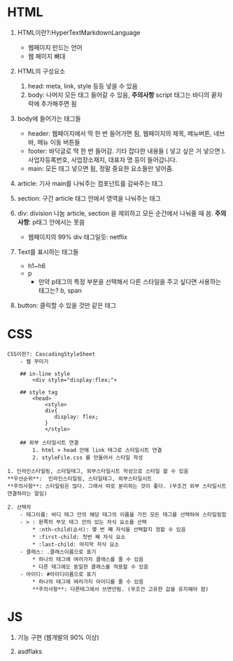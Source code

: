 # HTML

1. HTML이란?:HyperTextMarkdownLanguage

   - 웹페이지 만드는 언어
   - 웹 페이지 뼈대

2. HTML의 구성요소

   1. head: meta, link, style 등등 넣을 수 있음
   2. body: 나머지 모든 태그 들어갈 수 있음, **주의사항** script 태그는 바디의 끝자락에 추가해주면 됨

3. body에 들어가는 태그들

   - header: 웹페이지에서 딱 한 번 들어가면 됨, 웹페이지의 제목, 메뉴버튼, 네브바, 메뉴 이동 버튼들
   - footer: 바닥글로 딱 한 번 들어감. 기타 잡다한 내용들 ( 넣고 싶은 거 넣으면 ).
     사업자등록번호, 사업장소재지, 대표자 명 등이 들어갑니다.
   - main: 모든 태그 넣으면 됨, 정말 중요한 요소들만 넣어줌.

4. article: 기사
   main를 나눠주는 컴포넌트를 감싸주는 태그

5. section: 구간
   article 태그 안에서 영역을 나눠주는 태그

6. div: division 나눔
   article, section 을 제외하고 모든 순간에서 나눠줄 때 씀.
   **주의사항**: p태그 안에서는 못씀

   - 웹페이지의 99% div 태그일듯: netflix

7. Text를 표시하는 태그들

   - h1~h6
   - p
     - 만약 p태그의 특정 부분을 선택해서 다른 스타일을 주고 싶다면 사용하는 태그는? b, span

8. button: 클릭할 수 있을 것만 같은 태그

# CSS

    CSS이란?: CascadingStyleSheet
        - 웹 꾸미기

        ## in-line style
            <div style="display:flex;">

        ## style tag
            <head>
                <style>
                div{
                   display: flex;
                }
                </style>

        ## 외부 스타일시트 연결
            1. html > head 안에 link 태그로 스타일시트 연결
            2. styleFile.css 를 만들어서 스타일 작성

    1. 인라인스타일링, 스타일태그, 외부스타일시트 작성으로 스타일 할 수 있음
    **우선순위**:  인라인스타일링, 스타일태그, 외부스타일시트
    **주의사항**: 스타일링은 많다. 그래서 따로 분리하는 것이 좋다. (무조건 외부 스타일시트 연결하라는 말임)

    2. 선택자
        - 태그이름: 바디 태그 안의 해당 태그의 이름을 가진 모든 태그를 선택하여 스타일링함
        - > : 왼쪽의 부모 태그 안의 있는 자식 요소를 선택
            * :nth-child(순서): 몇 번 째 자식을 선택할지 정할 수 있음
            * :first-child: 첫번 째 자식 요소
            * :last-child: 마지막 자식 요소
        - 클래스: .클래스이름으로 표기
            * 하나의 태그에 여러가지 클래스를 줄 수 있음
            * 다른 태그에도 동일한 클래스를 적용할 수 있음
        - 아이디: #아이디이름으로 표기
            * 하나의 태그에 여러가지 아이디를 줄 수 있음
            **주의사항**: 다른태그에서 쓰면안됨. (무조건 고유한 값을 유지해야 함)

# JS

1. 기능 구현 (웹개발의 90% 이상)

2. asdflaks
